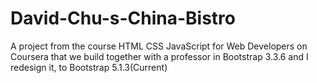 # David-Chu-s-China-Bistro
A project from the course HTML CSS JavaScript for Web Developers on Coursera that we build together with a professor in Bootstrap 3.3.6 and I redesign it, to Bootstrap 5.1.3(Current)

